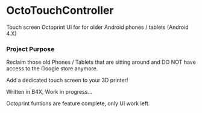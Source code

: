 # OctoTouchController
Touch screen Octoprint UI for for older Android phones / tablets (Android 4.X) 

### Project Purpose
Reclaim those old Phones / Tablets that are sitting around and DO NOT have access to the Google store anymore.

Add a dedicated touch screen to your 3D printer!

Written in B4X, Work in progress... 

Octoprint funtions are feature complete, only UI work left.
